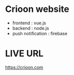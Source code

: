 # Crioon website
- frontend : vue.js
- backend : node.js
- push notification : firebase

# LIVE URL
https://crioon.com